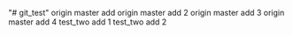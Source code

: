 "# git_test" 
origin master add
origin master add 2
origin master add 3
origin master add 4
test_two add 1
test_two add 2
